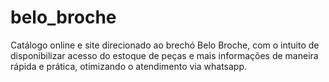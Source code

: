 # belo_broche
Catálogo online e site direcionado ao brechó Belo Broche, com o intuito de disponibilizar acesso do estoque de peças e mais informações de maneira rápida e prática, otimizando o atendimento via whatsapp.
